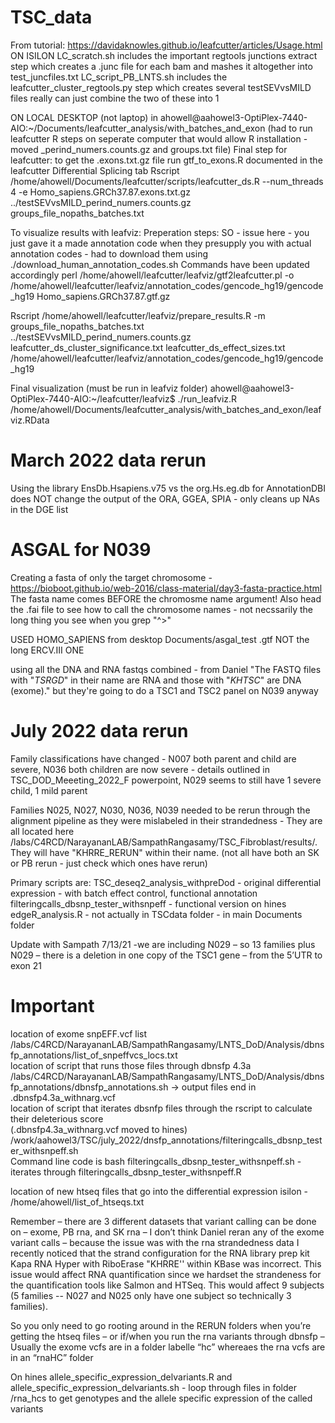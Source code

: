 # TSC_data

From tutorial: https://davidaknowles.github.io/leafcutter/articles/Usage.html 
ON ISILON
LC_scratch.sh includes the important regtools junctions extract step which creates a .junc file for each bam and mashes it altogether into test_juncfiles.txt
LC_script_PB_LNTS.sh includes the leafcutter_cluster_regtools.py step which creates several testSEVvsMILD files
really can just combine the two of these into 1

ON LOCAL DESKTOP (not laptop) in ahowell@aahowel3-OptiPlex-7440-AIO:~/Documents/leafcutter_analysis/with_batches_and_exon
(had to run leafcutter R steps on seperate computer that would allow R installation - moved _perind_numers.counts.gz and groups.txt file) 
Final step for leafcutter: 
to get the .exons.txt.gz file run gtf_to_exons.R documented in the leafcutter Differential Splicing tab 
Rscript /home/ahowell/Documents/leafcutter/scripts/leafcutter_ds.R --num_threads 4 -e Homo_sapiens.GRCh37.87.exons.txt.gz ../testSEVvsMILD_perind_numers.counts.gz groups_file_nopaths_batches.txt

To visualize results with leafviz: 
Preperation steps: 
SO - issue here - you just gave it a made annotation code when they presupply you with actual annotation codes - had to download them using ./download_human_annotation_codes.sh
Commands have been updated accordingly
perl /home/ahowell/leafcutter/leafviz/gtf2leafcutter.pl -o /home/ahowell/leafcutter/leafviz/annotation_codes/gencode_hg19/gencode_hg19 Homo_sapiens.GRCh37.87.gtf.gz

Rscript /home/ahowell/leafcutter/leafviz/prepare_results.R -m groups_file_nopaths_batches.txt ../testSEVvsMILD_perind_numers.counts.gz leafcutter_ds_cluster_significance.txt leafcutter_ds_effect_sizes.txt /home/ahowell/leafcutter/leafviz/annotation_codes/gencode_hg19/gencode_hg19

Final visualization (must be run in leafviz folder) 
ahowell@aahowel3-OptiPlex-7440-AIO:~/leafcutter/leafviz$ ./run_leafviz.R /home/ahowell/Documents/leafcutter_analysis/with_batches_and_exon/leafviz.RData

# March 2022 data rerun
Using the library EnsDb.Hsapiens.v75 vs the org.Hs.eg.db for AnnotationDBI does NOT change the output of the ORA, GGEA, SPIA - only cleans up NAs in the DGE list

# ASGAL for N039 
Creating a fasta of only the target chromosome - https://bioboot.github.io/web-2016/class-material/day3-fasta-practice.html 
The fasta name comes BEFORE the chromosme name argument! Also head the .fai file to see how to call the chromosome names - not necssarily the long thing you see when you grep "^>" 

USED HOMO_SAPIENS from desktop Documents/asgal_test .gtf NOT the long ERCV.III ONE 

using all the DNA and RNA fastqs combined - from Daniel "The FASTQ files with "_TSRGD_" in their name are RNA and those with "_KHTSC_" are DNA (exome)." but they're going to do a TSC1 and TSC2 panel on N039 anyway

# July 2022 data rerun
Family classifications have changed - N007 both parent and child are severe, N036 both children are now severe - details outlined in TSC_DOD_Meeeting_2022_F powerpoint, N029 seems to still have 1 severe child, 1 mild parent

Families N025, N027, N030, N036, N039 needed to be rerun through the alignment pipeline as they were mislabeled in their strandedness - They are all located here /labs/C4RCD/NarayananLAB/SampathRangasamy/TSC_Fibroblast/results/. They will have "KHRRE_RERUN" within their name. (not all have both an SK or PB rerun - just check which ones have rerun)

Primary scripts are:
TSC_deseq2_analysis_withpreDod - original differential expression - with batch effect control, functional annotation 
filteringcalls_dbsnp_tester_withsnpeff - functional version on hines
edgeR_analysis.R - not actually in TSCdata folder - in main Documents folder 


Update with Sampath 7/13/21
-we are including N029 – so 13 families plus N029 – there is a deletion in one copy of the TSC1 gene – from the 5’UTR to exon 21 

# Important 
location of exome snpEFF.vcf list <br />
/labs/C4RCD/NarayananLAB/SampathRangasamy/LNTS_DoD/Analysis/dbnsfp_annotations/list_of_snpeffvcs_locs.txt <br />
location of script that runs those files through dbnsfp 4.3a <br />
/labs/C4RCD/NarayananLAB/SampathRangasamy/LNTS_DoD/Analysis/dbnsfp_annotations/dbnsfp_annotations.sh -> output files end in .dbnsfp4.3a_withnarg.vcf <br />
location of script that iterates dbsnfp files through the rscript to calculate their deleterious score <br />
(.dbnsfp4.3a_withnarg.vcf moved to hines) /work/aahowel3/TSC/july_2022/dnsfp_annotations/filteringcalls_dbsnp_tester_withsnpeff.sh <br />
Command line code is bash filteringcalls_dbsnp_tester_withsnpeff.sh - iterates through filteringcalls_dbsnp_tester_withsnpeff.R 

location of new htseq files that go into the differential expression
isilon - /home/ahowell/list_of_htseqs.txt

Remember – there are 3 different datasets that variant calling can be done on – exome, PB rna, and SK rna – I don’t think Daniel reran any of the exome variant calls – because the issue was with the rna strandedness data 
I recently noticed that the strand configuration for the RNA library prep kit Kapa RNA Hyper with RiboErase "KHRRE'' within KBase was incorrect. This issue would affect RNA quantification since we hardset the strandeness for the quantification tools like Salmon and HTSeq. This would affect 9 subjects (5 families -- N027 and N025 only have one subject so technically 3 families).
 
So you only need to go rooting around in the RERUN folders when you’re getting the htseq files – or if/when you run the rna variants through dbnsfp – 
Usually the exome vcfs are in a folder labelle “hc” whereaes the rna vcfs are in an “rnaHC” folder 

On hines 
allele_specific_expression_delvariants.R and allele_specific_expression_delvariants.sh - loop through files in folder /rna_hcs to get genotypes and the allele specific expression of the called variants  
